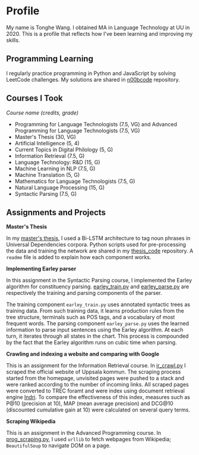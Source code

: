 # Profile

My name is Tonghe Wang. I obtained MA in Language Technology at UU in 2020. This is a profile that reflects how I've been learning and improving my skills.

## Programming Learning

I regularly practice programming in Python and JavaScript by solving LeetCode challenges. My solutions are shared in [n00bcode](https://github.com/t0nghe/n00bcode) repository.

## Courses I Took

*Course name (credits, grade)*

* Programming for Language Technologists (7.5, VG) and Advanced Programming for Language Technologists (7.5, VG)
* Master's Thesis (30, VG)
* Artificial Intelligence (5, 4)
* Current Topics in Digital Philology (5, G)
* Information Retrieval (7.5, G)
* Language Technology: R&D (15, G)
* Machine Learning in NLP (7.5, G)
* Machine Translation (5, G)
* Mathematics for Language Technologists (7.5, G)
* Natural Language Processing (15, G)
* Syntactic Parsing (7.5, G)

## Assignments and Projects

**Master's Thesis**

In my [master's thesis](https://www.diva-portal.org/smash/record.jsf?pid=diva2%3A1438674&dswid=-1934), I used a Bi-LSTM architecture to tag noun phrases in Universal Dependencies corpora. Python scripts used for pre-processing the data and training the network are shared in my [thesis_code](/thesis) repository. A `readme` file is added to explain how each component works.

**Implementing Earley parser**

In this assignment in the Syntactic Parsing course, I implemented the Earley algorithm for constituency parsing. [earley_train.py](assignments/earley_train.py) and [earley_parse.py](assignments/earley_parse.py) are respectively the training and parsing components of the parser. 

The training component `earley_train.py` uses annotated syntactic trees as training data. From such training data, it learns production rules from the tree structure, terminals such as POS tags, and a vocabulary of most frequent words. The parsing component `earley_parse.py` uses the learned information to parse input sentences using the Earley algorithm. At each turn, it iterates through all states in the chart. This process is compounded by the fact that the Earley algorithm runs on cubic time when parsing.

**Crawling and indexing a website and comparing with Google**

This is an assignment for the Information Retrieval course. In [ir_crawl.py](assignments/ir_crawl.py) I scraped the official website of Uppsala kommun. The scraping process started from the homepage, unvisited pages were pushed to a stack and were ranked according to the number of incoming links. All scraped pages were converted to TREC foramt and were index using document retrieval engine [Indri](https://lemur.sourceforge.io/indri/). To compare the effectiveness of this index, measures such as P@10 (precision at 10), MAP (mean average precision) and DCG@10 (discounted cumulative gain at 10) were calculated on several query terms.

**Scraping Wikipedia** 

This is an assignment in the Advanced Programming course. In [prog_scraping.py](assignments/prog_scraping.py), I used `urllib` to fetch webpages from Wikipedia; `BeautifulSoup` to navigate DOM on a page.
